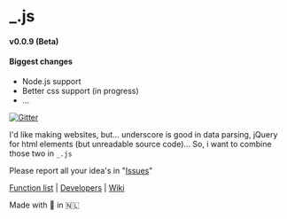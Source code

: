 # _.js
#### v0.0.9 (Beta)

#### Biggest changes

- Node.js support
- Better css support (in progress)
- ...

[![Gitter](https://badges.gitter.im/Join%20Chat.svg)](https://gitter.im/wdg/_.js?utm_source=badge&utm_medium=badge&utm_campaign=pr-badge&utm_content=body_badge)

I'd like making websites, but... underscore is good in data parsing, jQuery for html elements (but unreadable source code)...
So, i want to combine those two in `_.js`

Please report all your idea's in "[Issues](https://github.com/wdg/_.js/issues)"

[Function list](https://github.com/wdg/_.js/wiki/Function%20List) | [Developers](https://github.com/wdg/_.js/wiki/Developers) | [Wiki](https://github.com/wdg/_.js/wiki)

Made with 💙 in 🇳🇱